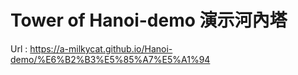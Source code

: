 # Tower of Hanoi-demo 演示河內塔
Url : https://a-milkycat.github.io/Hanoi-demo/%E6%B2%B3%E5%85%A7%E5%A1%94
